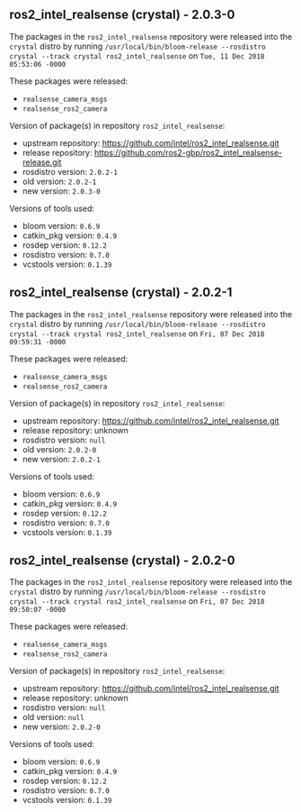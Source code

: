 ## ros2_intel_realsense (crystal) - 2.0.3-0

The packages in the `ros2_intel_realsense` repository were released into the `crystal` distro by running `/usr/local/bin/bloom-release --rosdistro crystal --track crystal ros2_intel_realsense` on `Tue, 11 Dec 2018 05:53:06 -0000`

These packages were released:
- `realsense_camera_msgs`
- `realsense_ros2_camera`

Version of package(s) in repository `ros2_intel_realsense`:

- upstream repository: https://github.com/intel/ros2_intel_realsense.git
- release repository: https://github.com/ros2-gbp/ros2_intel_realsense-release.git
- rosdistro version: `2.0.2-1`
- old version: `2.0.2-1`
- new version: `2.0.3-0`

Versions of tools used:

- bloom version: `0.6.9`
- catkin_pkg version: `0.4.9`
- rosdep version: `0.12.2`
- rosdistro version: `0.7.0`
- vcstools version: `0.1.39`


## ros2_intel_realsense (crystal) - 2.0.2-1

The packages in the `ros2_intel_realsense` repository were released into the `crystal` distro by running `/usr/local/bin/bloom-release --rosdistro crystal --track crystal ros2_intel_realsense` on `Fri, 07 Dec 2018 09:59:31 -0000`

These packages were released:
- `realsense_camera_msgs`
- `realsense_ros2_camera`

Version of package(s) in repository `ros2_intel_realsense`:

- upstream repository: https://github.com/intel/ros2_intel_realsense.git
- release repository: unknown
- rosdistro version: `null`
- old version: `2.0.2-0`
- new version: `2.0.2-1`

Versions of tools used:

- bloom version: `0.6.9`
- catkin_pkg version: `0.4.9`
- rosdep version: `0.12.2`
- rosdistro version: `0.7.0`
- vcstools version: `0.1.39`


## ros2_intel_realsense (crystal) - 2.0.2-0

The packages in the `ros2_intel_realsense` repository were released into the `crystal` distro by running `/usr/local/bin/bloom-release --rosdistro crystal --track crystal ros2_intel_realsense` on `Fri, 07 Dec 2018 09:50:07 -0000`

These packages were released:
- `realsense_camera_msgs`
- `realsense_ros2_camera`

Version of package(s) in repository `ros2_intel_realsense`:

- upstream repository: https://github.com/intel/ros2_intel_realsense.git
- release repository: unknown
- rosdistro version: `null`
- old version: `null`
- new version: `2.0.2-0`

Versions of tools used:

- bloom version: `0.6.9`
- catkin_pkg version: `0.4.9`
- rosdep version: `0.12.2`
- rosdistro version: `0.7.0`
- vcstools version: `0.1.39`


